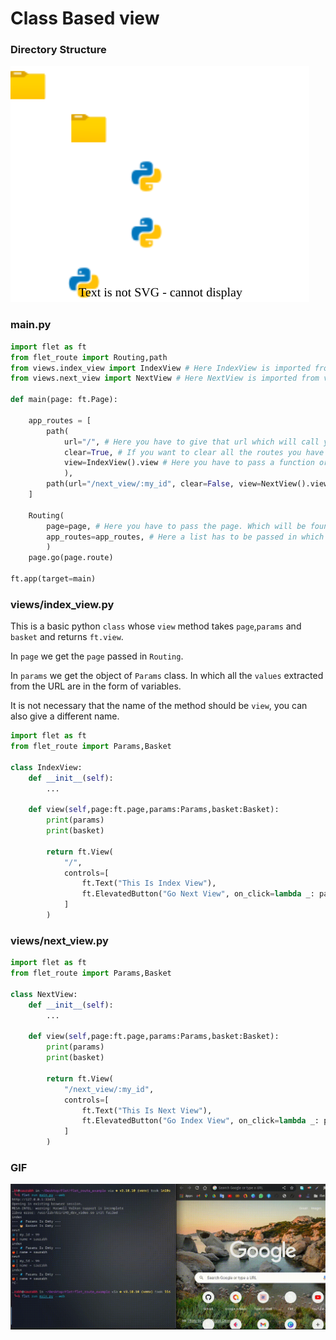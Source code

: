 
# Class Based view
### Directory Structure 

![tree](assets/class-dir.svg)


### main.py
```python
import flet as ft
from flet_route import Routing,path
from views.index_view import IndexView # Here IndexView is imported from views/index_view.py
from views.next_view import NextView # Here NextView is imported from views/next_view.py

def main(page: ft.Page):

    app_routes = [
        path(
            url="/", # Here you have to give that url which will call your view on mach
            clear=True, # If you want to clear all the routes you have passed so far, then pass True otherwise False.
            view=IndexView().view # Here you have to pass a function or method which will take page and params and return ft.View (If you are using class based view then you have to pass method name like IndexView().view .)
            ),
        path(url="/next_view/:my_id", clear=False, view=NextView().view),
    ]

    Routing(
        page=page, # Here you have to pass the page. Which will be found as a parameter in all your views
        app_routes=app_routes, # Here a list has to be passed in which we have defined app routing like app_routes
        )
    page.go(page.route)

ft.app(target=main)


```

### views/index_view.py
This is a basic python `class` whose `view` method takes `page`,`params` and `basket` and returns `ft.view`.

In `page` we get the `page` passed in `Routing`.

In `params` we get the object of `Params` class.
In which all the `values` ​​extracted from the URL are in the form of variables.


It is not necessary that the name of the method should be `view`, you can also give a different name.

```python
import flet as ft
from flet_route import Params,Basket

class IndexView:
    def __init__(self):
        ...

    def view(self,page:ft.page,params:Params,basket:Basket):
        print(params)
        print(basket)

        return ft.View(
            "/",
            controls=[
                ft.Text("This Is Index View"),
                ft.ElevatedButton("Go Next View", on_click=lambda _: page.go("/next_view/10")),
            ]
        )

```

### views/next_view.py

```python
import flet as ft
from flet_route import Params,Basket

class NextView:
    def __init__(self):
        ...

    def view(self,page:ft.page,params:Params,basket:Basket):
        print(params)
        print(basket)
        
        return ft.View(
            "/next_view/:my_id",
            controls=[
                ft.Text("This Is Next View"),
                ft.ElevatedButton("Go Index View", on_click=lambda _: page.go("/")),
            ]
        )

```
### GIF
![routeapp](assets/route-app.gif)
